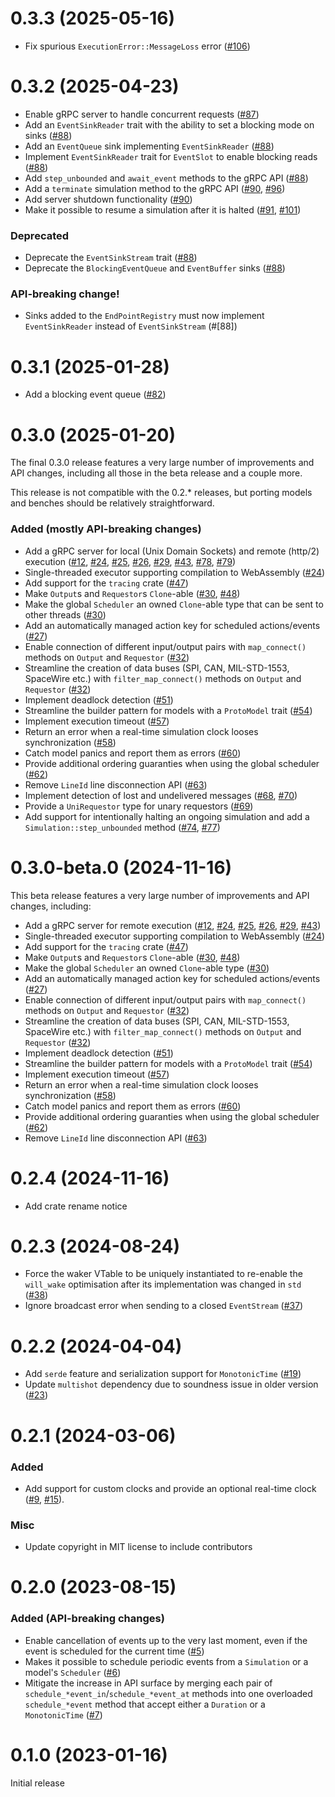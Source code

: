 # 0.3.3 (2025-05-16)

- Fix spurious `ExecutionError::MessageLoss` error ([#106])

[#106]: https://github.com/asynchronics/nexosim/pull/106

# 0.3.2 (2025-04-23)

- Enable gRPC server to handle concurrent requests ([#87])
- Add an `EventSinkReader` trait with the ability to set a blocking mode on sinks ([#88])
- Add an `EventQueue` sink implementing `EventSinkReader` ([#88])
- Implement `EventSinkReader` trait for `EventSlot` to enable blocking reads ([#88])
- Add `step_unbounded` and `await_event` methods to the gRPC API ([#88])
- Add a `terminate` simulation method to the gRPC API ([#90], [#96])
- Add server shutdown functionality ([#90])
- Make it possible to resume a simulation after it is halted ([#91], [#101])

### Deprecated

- Deprecate the `EventSinkStream` trait ([#88])
- Deprecate the `BlockingEventQueue` and `EventBuffer` sinks ([#88])

### API-breaking change!

- Sinks added to the `EndPointRegistry` must now implement `EventSinkReader`
  instead of `EventSinkStream` (#[88])

[#87]: https://github.com/asynchronics/nexosim/pull/87
[#88]: https://github.com/asynchronics/nexosim/pull/88
[#90]: https://github.com/asynchronics/nexosim/pull/90
[#91]: https://github.com/asynchronics/nexosim/pull/91
[#96]: https://github.com/asynchronics/nexosim/pull/96
[#101]: https://github.com/asynchronics/nexosim/pull/101

# 0.3.1 (2025-01-28)

- Add a blocking event queue ([#82])

[#82]: https://github.com/asynchronics/nexosim/pull/82

# 0.3.0 (2025-01-20)

The final 0.3.0 release features a very large number of improvements and API
changes, including all those in the beta release and a couple more.

This release is not compatible with the 0.2.\* releases, but porting models and benches should be relatively straightforward.

### Added (mostly API-breaking changes)

- Add a gRPC server for local (Unix Domain Sockets) and remote (http/2)
  execution ([#12], [#24], [#25], [#26], [#29], [#43], [#78], [#79])
- Single-threaded executor supporting compilation to WebAssembly ([#24])
- Add support for the `tracing` crate ([#47])
- Make `Output`s and `Requestor`s `Clone`-able ([#30], [#48])
- Make the global `Scheduler` an owned `Clone`-able type that can be sent to
  other threads ([#30])
- Add an automatically managed action key for scheduled actions/events ([#27])
- Enable connection of different input/output pairs with `map_connect()` methods
  on `Output` and `Requestor` ([#32])
- Streamline the creation of data buses (SPI, CAN, MIL-STD-1553, SpaceWire etc.)
  with `filter_map_connect()` methods on `Output` and `Requestor` ([#32])
- Implement deadlock detection ([#51])
- Streamline the builder pattern for models with a `ProtoModel` trait ([#54])
- Implement execution timeout ([#57])
- Return an error when a real-time simulation clock looses synchronization
  ([#58])
- Catch model panics and report them as errors ([#60])
- Provide additional ordering guaranties when using the global scheduler ([#62])
- Remove `LineId` line disconnection API ([#63])
- Implement detection of lost and undelivered messages ([#68], [#70])
- Provide a `UniRequestor` type for unary requestors ([#69])
- Add support for intentionally halting an ongoing simulation and add a
  `Simulation::step_unbounded` method ([#74], [#77])

[#68]: https://github.com/asynchronics/nexosim/pull/68
[#69]: https://github.com/asynchronics/nexosim/pull/69
[#70]: https://github.com/asynchronics/nexosim/pull/70
[#74]: https://github.com/asynchronics/nexosim/pull/74
[#77]: https://github.com/asynchronics/nexosim/pull/77
[#78]: https://github.com/asynchronics/nexosim/pull/78
[#79]: https://github.com/asynchronics/nexosim/pull/79

# 0.3.0-beta.0 (2024-11-16)

This beta release features a very large number of improvements and API changes,
including:

- Add a gRPC server for remote execution ([#12], [#24], [#25], [#26], [#29],
  [#43])
- Single-threaded executor supporting compilation to WebAssembly ([#24])
- Add support for the `tracing` crate ([#47])
- Make `Output`s and `Requestor`s `Clone`-able ([#30], [#48])
- Make the global `Scheduler` an owned `Clone`-able type ([#30])
- Add an automatically managed action key for scheduled actions/events ([#27])
- Enable connection of different input/output pairs with `map_connect()` methods
  on `Output` and `Requestor` ([#32])
- Streamline the creation of data buses (SPI, CAN, MIL-STD-1553, SpaceWire etc.)
  with `filter_map_connect()` methods on `Output` and `Requestor` ([#32])
- Implement deadlock detection ([#51])
- Streamline the builder pattern for models with a `ProtoModel` trait ([#54])
- Implement execution timeout ([#57])
- Return an error when a real-time simulation clock looses synchronization
  ([#58])
- Catch model panics and report them as errors ([#60])
- Provide additional ordering guaranties when using the global scheduler ([#62])
- Remove `LineId` line disconnection API ([#63])

[#12]: https://github.com/asynchronics/nexosim/pull/12
[#24]: https://github.com/asynchronics/nexosim/pull/24
[#25]: https://github.com/asynchronics/nexosim/pull/25
[#26]: https://github.com/asynchronics/nexosim/pull/26
[#27]: https://github.com/asynchronics/nexosim/pull/27
[#29]: https://github.com/asynchronics/nexosim/pull/29
[#30]: https://github.com/asynchronics/nexosim/pull/30
[#32]: https://github.com/asynchronics/nexosim/pull/32
[#43]: https://github.com/asynchronics/nexosim/pull/43
[#47]: https://github.com/asynchronics/nexosim/pull/47
[#48]: https://github.com/asynchronics/nexosim/pull/48
[#51]: https://github.com/asynchronics/nexosim/pull/51
[#54]: https://github.com/asynchronics/nexosim/pull/54
[#57]: https://github.com/asynchronics/nexosim/pull/57
[#58]: https://github.com/asynchronics/nexosim/pull/58
[#60]: https://github.com/asynchronics/nexosim/pull/60
[#62]: https://github.com/asynchronics/nexosim/pull/62
[#63]: https://github.com/asynchronics/nexosim/pull/63

# 0.2.4 (2024-11-16)

- Add crate rename notice

# 0.2.3 (2024-08-24)

- Force the waker VTable to be uniquely instantiated to re-enable the
  `will_wake` optimisation after its implementation was changed in `std` ([#38])
- Ignore broadcast error when sending to a closed `EventStream` ([#37])

[#37]: https://github.com/asynchronics/nexosim/pull/37
[#38]: https://github.com/asynchronics/nexosim/pull/38

# 0.2.2 (2024-04-04)

- Add `serde` feature and serialization support for `MonotonicTime` ([#19])
- Update `multishot` dependency due to soundness issue in older version ([#23])

[#19]: https://github.com/asynchronics/nexosim/pull/19
[#23]: https://github.com/asynchronics/nexosim/pull/23

# 0.2.1 (2024-03-06)

### Added

- Add support for custom clocks and provide an optional real-time clock
  ([#9], [#15]).

[#9]: https://github.com/asynchronics/nexosim/pull/9
[#15]: https://github.com/asynchronics/nexosim/pull/15

### Misc

- Update copyright in MIT license to include contributors

# 0.2.0 (2023-08-15)

### Added (API-breaking changes)

- Enable cancellation of events up to the very last moment, even if the event is
  scheduled for the current time ([#5])
- Makes it possible to schedule periodic events from a `Simulation` or a model's
  `Scheduler` ([#6])
- Mitigate the increase in API surface by merging each pair of
  `schedule_*event_in`/`schedule_*event_at` methods into one overloaded
  `schedule_*event` method that accept either a `Duration` or a `MonotonicTime`
  ([#7])

[#5]: https://github.com/asynchronics/nexosim/pull/5
[#6]: https://github.com/asynchronics/nexosim/pull/6
[#7]: https://github.com/asynchronics/nexosim/pull/7

# 0.1.0 (2023-01-16)

Initial release
